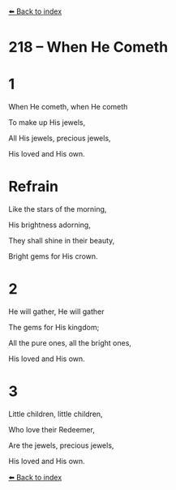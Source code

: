 [⬅️ Back to index](../README.md)

# 218 – When He Cometh





# 1

When He cometh, when He cometh

To make up His jewels,

All His jewels, precious jewels,

His loved and His own.



# Refrain

Like the stars of the morning,

His brightness adorning,

They shall shine in their beauty,

Bright gems for His crown.



# 2

He will gather, He will gather

The gems for His kingdom;

All the pure ones, all the bright ones,

His loved and His own.



# 3

Little children, little children,

Who love their Redeemer,

Are the jewels, precious jewels,

His loved and His own.

[⬅️ Back to index](../README.md)
